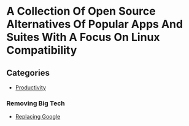 # A Collection Of Open Source Alternatives Of Popular Apps And Suites With A Focus On Linux Compatibility
## Categories
* [Productivity](/Productivity.md)
### Removing Big Tech
* [Replacing Google](/Replacing%20Google.md)
